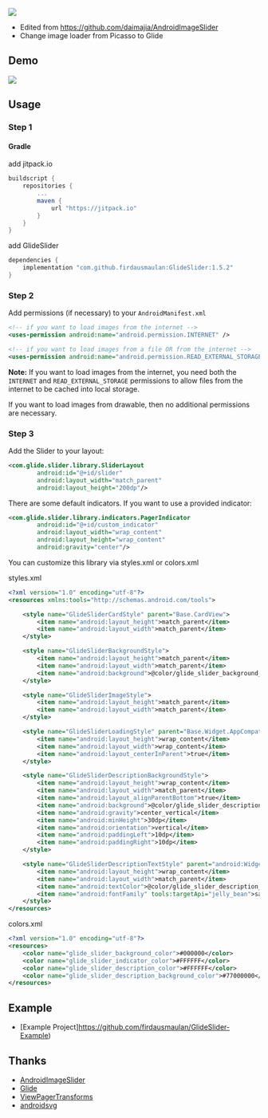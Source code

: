[![](https://jitpack.io/v/firdausmaulan/glideslider.svg)](https://jitpack.io/#firdausmaulan/glideslider)

- Edited from https://github.com/daimajia/AndroidImageSlider
- Change image loader from Picasso to Glide
 
## Demo

![](https://s2.gifyu.com/images/glide_slider.gif)
 
## Usage

### Step 1

#### Gradle

add jitpack.io

```groovy
buildscript {
    repositories {
        ...
        maven {
            url "https://jitpack.io"
        }
    }
}
```

add GlideSlider

```groovy
dependencies {
    implementation "com.github.firdausmaulan:GlideSlider:1.5.2"
}
```

### Step 2

Add permissions (if necessary) to your `AndroidManifest.xml`

```xml
<!-- if you want to load images from the internet -->
<uses-permission android:name="android.permission.INTERNET" /> 

<!-- if you want to load images from a file OR from the internet -->
<uses-permission android:name="android.permission.READ_EXTERNAL_STORAGE" />
```

**Note:** If you want to load images from the internet, you need both the `INTERNET` and `READ_EXTERNAL_STORAGE` permissions to allow files from the internet to be cached into local storage.

If you want to load images from drawable, then no additional permissions are necessary.

### Step 3

Add the Slider to your layout:
 
```xml
<com.glide.slider.library.SliderLayout
        android:id="@+id/slider"
        android:layout_width="match_parent"
        android:layout_height="200dp"/>
```        
 
There are some default indicators. If you want to use a provided indicator:
 
```xml
<com.glide.slider.library.indicators.PagerIndicator
        android:id="@+id/custom_indicator"
        android:layout_width="wrap_content"
        android:layout_height="wrap_content"
        android:gravity="center"/>
```

You can customize this library via styles.xml or colors.xml

styles.xml
```xml
<?xml version="1.0" encoding="utf-8"?>
<resources xmlns:tools="http://schemas.android.com/tools">

    <style name="GlideSliderCardStyle" parent="Base.CardView">
        <item name="android:layout_height">match_parent</item>
        <item name="android:layout_width">match_parent</item>
    </style>

    <style name="GlideSliderBackgroundStyle">
        <item name="android:layout_height">match_parent</item>
        <item name="android:layout_width">match_parent</item>
        <item name="android:background">@color/glide_slider_background_color</item>
    </style>

    <style name="GlideSliderImageStyle">
        <item name="android:layout_height">match_parent</item>
        <item name="android:layout_width">match_parent</item>
    </style>

    <style name="GlideSliderLoadingStyle" parent="Base.Widget.AppCompat.ProgressBar">
        <item name="android:layout_height">wrap_content</item>
        <item name="android:layout_width">wrap_content</item>
        <item name="android:layout_centerInParent">true</item>
    </style>

    <style name="GlideSliderDescriptionBackgroundStyle">
        <item name="android:layout_height">wrap_content</item>
        <item name="android:layout_width">match_parent</item>
        <item name="android:layout_alignParentBottom">true</item>
        <item name="android:background">@color/glide_slider_description_background_color</item>
        <item name="android:gravity">center_vertical</item>
        <item name="android:minHeight">30dp</item>
        <item name="android:orientation">vertical</item>
        <item name="android:paddingLeft">10dp</item>
        <item name="android:paddingRight">10dp</item>
    </style>

    <style name="GlideSliderDescriptionTextStyle" parent="android:Widget.TextView">
        <item name="android:layout_height">wrap_content</item>
        <item name="android:layout_width">match_parent</item>
        <item name="android:textColor">@color/glide_slider_description_color</item>
        <item name="android:fontFamily" tools:targetApi="jelly_bean">sans-serif</item>
    </style>
</resources>
```

colors.xml
```xml
<?xml version="1.0" encoding="utf-8"?>
<resources>
    <color name="glide_slider_background_color">#000000</color>
    <color name="glide_slider_indicator_color">#FFFFFF</color>
    <color name="glide_slider_description_color">#FFFFFF</color>
    <color name="glide_slider_description_background_color">#77000000</color>
</resources>
```

## Example
- [Example Project]https://github.com/firdausmaulan/GlideSlider-Example)

## Thanks

- [AndroidImageSlider](https://github.com/daimajia/AndroidImageSlider)
- [Glide](https://github.com/bumptech/glide)
- [ViewPagerTransforms](https://github.com/ToxicBakery/ViewPagerTransforms)
- [androidsvg](https://code.google.com/archive/p/androidsvg/)

